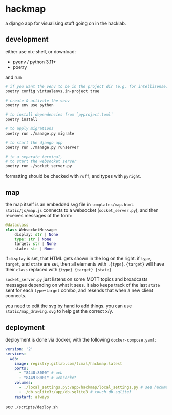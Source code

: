 # hackmap

a django app for visualising stuff going on in the hacklab.

## development

either use nix-shell, or download:

  - pyenv / python 3.11+
  - poetry

and run

```sh
# if you want the venv to be in the project dir (e.g. for intellisense)
poetry config virtualenvs.in-project true

# create & activate the venv
poetry env use python

# to install dependencies from `pyproject.toml`
poetry install

# to apply migrations
poetry run ./manage.py migrate

# to start the django app
poetry run ./manage.py runserver

# in a separate terminal,
# to start the websocket server
poetry run ./socket_server.py
```

formatting should be checked with `ruff`, and types with `pyright`.

## map

the map itself is an embedded svg file in `templates/map.html`. `static/js/map.js` connects to a websocket (`socket_server.py`), and then receives messages of the form:

```py
@dataclass
class WebsocketMessage:
    display: str | None
    type: str | None
    target: str | None
    state: str | None
```

if `display` is set, that HTML gets shown in the log on the right.
if `type`, `target`, and `state` are set, then all elements with `.{type}.{target}` will have their `class` replaced with `{type} {target} {state}`

`socket_server.py` just listens on some MQTT topics and broadcasts messages depending on what it sees. it also keeps track of the last `state` sent for each `type+target` combo, and resends that when a new client connects.

you need to edit the svg by hand to add things. you can use `static/map_drawing.svg` to help get the correct x/y.

## deployment

deployment is done via docker, with the following `docker-compose.yaml`:

```yaml
version: '2'
services:
  web:
    image: registry.gitlab.com/tcmal/hackmap:latest
    ports:
      - "8448:8000" # web
      - "8449:8001" # websocket
    volumes:
      - ./local_settings.py:/app/hackmap/local_settings.py # see hackmap/local_settings.py.tmpl
      - ./db.sqlite3:/app/db.sqlite3 # touch db.sqlite3
    restart: always
```

see `./scripts/deploy.sh`
